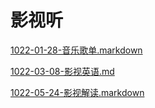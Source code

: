 # 影视听

[1022-01-28-音乐歌单.markdown](1022-01-28-音乐歌单.markdown/1022-01-28-音乐歌单.markdown.md "1022-01-28-音乐歌单.markdown")

[1022-03-08-影视英语.md](1022-03-08-影视英语.md/1022-03-08-影视英语.md.md "1022-03-08-影视英语.md")

[1022-05-24-影视解读.markdown](1022-05-24-影视解读.markdown/1022-05-24-影视解读.markdown.md "1022-05-24-影视解读.markdown")
